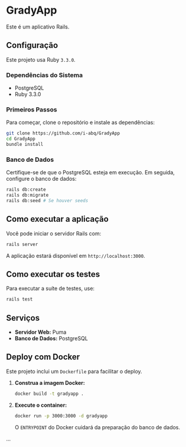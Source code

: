 # GradyApp

Este é um aplicativo Rails.

## Configuração

Este projeto usa Ruby `3.3.0`.

### Dependências do Sistema

*   PostgreSQL
*   Ruby 3.3.0

### Primeiros Passos

Para começar, clone o repositório e instale as dependências:

```bash
git clone https://github.com/i-abq/GradyApp
cd GradyApp
bundle install
```

### Banco de Dados

Certifique-se de que o PostgreSQL esteja em execução. Em seguida, configure o banco de dados:

```bash
rails db:create
rails db:migrate
rails db:seed # Se houver seeds
```

## Como executar a aplicação

Você pode iniciar o servidor Rails com:

```bash
rails server
```

A aplicação estará disponível em `http://localhost:3000`.

## Como executar os testes

Para executar a suíte de testes, use:

```bash
rails test
```

## Serviços

*   **Servidor Web:** Puma
*   **Banco de Dados:** PostgreSQL

## Deploy com Docker

Este projeto inclui um `Dockerfile` para facilitar o deploy.

1.  **Construa a imagem Docker:**

    ```bash
    docker build -t gradyapp .
    ```

2.  **Execute o container:**

    ```bash
    docker run -p 3000:3000 -d gradyapp
    ```

    O `ENTRYPOINT` do Docker cuidará da preparação do banco de dados.

...

